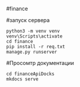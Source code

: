 #finance


#запуск сервера
```
python3 -m venv venv
venv\Scripts\activate
cd finance
pip install -r req.txt
manage.py runserver 
```



#Просомтр документации
```
cd financeApiDocks
mkdocs serve 
```
